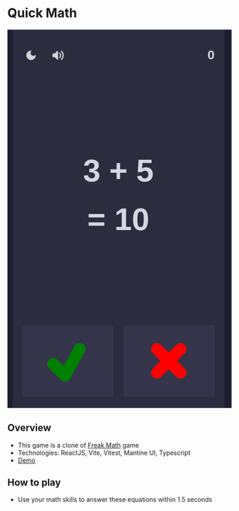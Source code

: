 # Quick Math

![Game Demo](assets/game.png)

## Overview

- This game is a clone of [Freak Math](https://play.google.com/store/apps/details?id=com.bangdev.freakingmath&hl=en_US&gl=US) game
- Technologies: ReactJS, Vite, Vitest, Mantine UI, Typescript
- [Demo](https://biem97.github.io/quick-math/)

## How to play

- Use your math skills to answer these equations within 1.5 seconds
